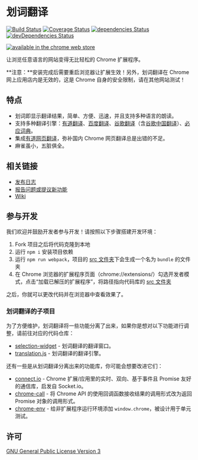 # 划词翻译

[![Build Status](https://img.shields.io/travis/lmk123/crx-selection-translate/master.svg?style=flat-square)](https://travis-ci.org/lmk123/crx-selection-translate)
[![Coverage Status](https://img.shields.io/coveralls/lmk123/crx-selection-translate/master.svg?style=flat-square)](https://coveralls.io/github/lmk123/crx-selection-translate?branch=master)
[![dependencies Status](https://img.shields.io/david/lmk123/crx-selection-translate.svg?style=flat-square)](https://david-dm.org/lmk123/crx-selection-translate)
[![devDependencies Status](https://img.shields.io/david/dev/lmk123/crx-selection-translate.svg?style=flat-square)](https://david-dm.org/lmk123/crx-selection-translate#info=devDependencies)

[![available in the chrome web store](https://developer.chrome.com/webstore/images/ChromeWebStore_BadgeWBorder_v2_206x58.png)](https://chrome.google.com/webstore/detail/ikhdkkncnoglghljlkmcimlnlhkeamad)

让浏览任意语言的网站变得无比轻松的 Chrome 扩展程序。

**注意：**安装完成后需要重启浏览器让扩展生效！另外，划词翻译在 Chrome 网上应用店内是无效的，这是 Chrome 自身的安全限制，请在其他网站测试！

## 特点

 + 划词即显示翻译结果，简单、方便、迅速，并且支持多种语言的朗读。
 + 支持多种翻译引擎：[有道翻译](http://fanyi.youdao.com/)、[百度翻译](http://fanyi.baidu.com/)、[谷歌翻译](https://translate.google.com/)（含[谷歌中国翻译](http://translate.google.cn/)）、[必应词典](http://cn.bing.com/dict/)。
 + 集成[有道网页翻译](http://fanyi.youdao.com/web2/)，弥补国内 Chrome 网页翻译总是出错的不足。
 + 麻雀虽小，五脏俱全。

## 相关链接

 + [发布日志](https://github.com/lmk123/crx-selection-translate/releases)
 + [报告问题或提议新功能](https://github.com/lmk123/crx-selection-translate/issues/new)
 + [Wiki](https://github.com/lmk123/crx-selection-translate/wiki)

## 参与开发

我们欢迎并鼓励开发者参与开发！请按照以下步骤搭建开发环境：

 1. Fork 项目之后将代码克隆到本地
 2. 运行 `npm i` 安装项目依赖
 3. 运行 `npm run webpack`，项目的 [src 文件夹](https://github.com/lmk123/crx-selection-translate/tree/master/src)下会生成一个名为 `bundle` 的文件夹
 4. 在 Chrome 浏览器的扩展程序页面（chrome://extensions/）勾选开发者模式，点击“加载已解压的扩展程序”，将路径指向代码库的 [src 文件夹](https://github.com/lmk123/crx-selection-translate/tree/master/src)

之后，你就可以更改代码并在浏览器中查看效果了。

### 划词翻译的子项目

为了方便维护，划词翻译将一些功能分离了出来，如果你是想对以下功能进行调整，请前往对应的代码仓库：

 + [selection-widget](https://github.com/lmk123/selection-widget) - 划词翻译的翻译窗口。
 + [translation.js](https://github.com/lmk123/translation.js) - 划词翻译的翻译引擎。

还有一些是从划词翻译分离出来的功能库，你可能会想要改进它们：

 + [connect.io](https://github.com/lmk123/connect.io) - Chrome 扩展/应用里的实时、双向、基于事件且 Promise 友好的通信库，启发自 Socket.io。
 + [chrome-call](https://github.com/lmk123/chrome-call) - 将 Chrome API 的使用回调函数接收结果的调用形式改为返回 Promise 对象的调用形式。
 + [chrome-env](https://github.com/lmk123/chrome-env) - 给非扩展程序运行环境添加 `window.chrome`，被设计用于单元测试。

## 许可

[GNU General Public License Version 3](https://www.gnu.org/licenses/gpl.html)
